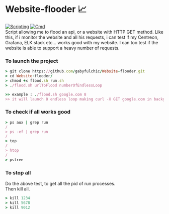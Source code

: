 # Website-flooder 📈
[![Scripting](https://img.shields.io/badge/scripting-bash-9cf.svg)](https://fr.wikibooks.org/wiki/Programmation_Bash/Scripts)
[![Cmd](https://img.shields.io/badge/cmd-curl-blue.svg)](https://www.it-connect.fr/curl-loutil-testeur-des-protocoles-divers/)  
Script allowing me to flood an api, or a website with HTTP GET method. Like this, if i monitor the website and all his requests, i can test if my Centreon, Grafana, ELK stack etc... works good with my website. I can too test if the website is able to support a heavy number of requests. 

### To launch the project  
```ruby  
> git clone https://github.com/gabyfulchic/Website-flooder.git  
> cd Website-flooder/  
> chmod +x flood.sh run.sh  
> ./flood.sh urlToFlood numberOfEndlessLoop  
```  
```ruby  
>> example : ./flood.sh google.com 8  
>> it will launch 8 endless loop making curl -X GET google.com in background.
```

### To check if all works good  
```ruby  
> ps aux | grep run  
/  
> ps -ef | grep run  
/  
> top  
/  
> htop  
/  
> pstree  
```

### To stop all  
Do the above test, to get all the pid of run processes.   
Then kill all.  
```ruby  
> kill 1234  
> kill 5678  
> kill 9012  
```
